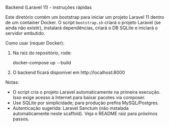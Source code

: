 Backend (Laravel 11) - instruções rápidas

Este diretório contém um bootstrap para iniciar um projeto Laravel 11 dentro de um container Docker. O script `bootstrap.sh` criará o projeto Laravel (se ainda não existir), instalará dependências, criará o DB SQLite e iniciará o servidor embutido.

Como usar (requer Docker):

1. Na raiz do repositório, rode:

   docker-compose up --build

2. O backend ficará disponível em http://localhost:8000

Notas:
- O script cria o projeto Laravel automaticamente na primeira execução. Isso exige acesso à Internet para baixar pacotes via composer.
- Use SQLite por simplicidade; para produção prefira MySQL/Postgres.
- Autenticação sugerida: Laravel Sanctum (não instalada automaticamente neste scaffold). Veja o README raiz para próximos passos.

